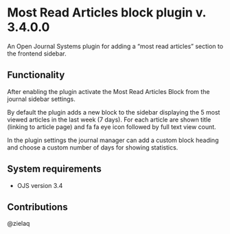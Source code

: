 # Most Read Articles block plugin v. 3.4.0.0
An Open Journal Systems plugin for adding a “most read articles” section to the frontend sidebar.

## Functionality

After enabling the plugin activate the Most Read Articles Block from the journal sidebar settings. 

By default the plugin adds a new block to the sidebar displaying the 5 most viewed articles in the last week (7 days). For each article are shown title (linking to article page) and fa fa eye icon followed by full text view count.

In the plugin settings the journal manager can add a custom block heading and choose a custom number of days for showing statistics.

## System requirements
- OJS version 3.4

## Contributions
@zielaq
